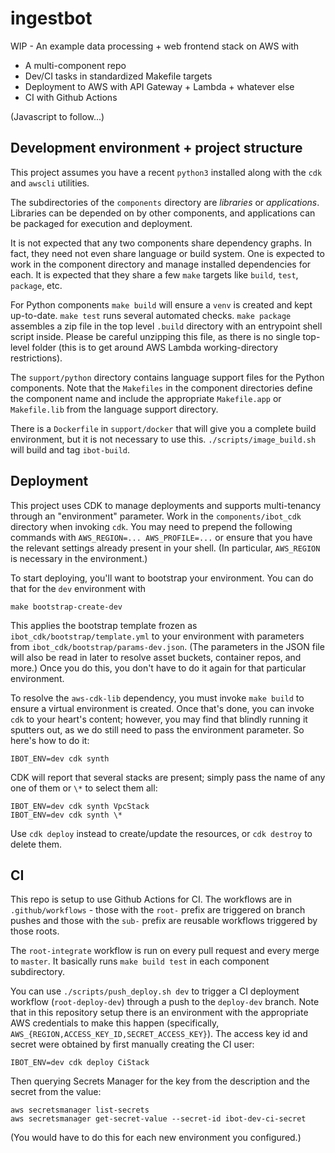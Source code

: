 # ingestbot

WIP - An example data processing + web frontend stack on AWS with

* A multi-component repo
* Dev/CI tasks in standardized Makefile targets
* Deployment to AWS with API Gateway + Lambda + whatever else
* CI with Github Actions

(Javascript to follow...)

## Development environment + project structure

This project assumes you have a recent `python3` installed along with the `cdk` and `awscli` utilities.

The subdirectories of the `components` directory are _libraries_ or _applications_. Libraries can be depended on by other components, and applications can be packaged for execution and deployment.

It is not expected that any two components share dependency graphs. In fact, they need not even share language or build system. One is expected to work in the component directory and manage installed dependencies for each. It is expected that they share a few `make` targets like `build`, `test`, `package`, etc.

For Python components `make build` will ensure a `venv` is created and kept up-to-date. `make test` runs several automated checks. `make package` assembles a zip file in the top level `.build` directory with an entrypoint shell script inside. Please be careful unzipping this file, as there is no single top-level folder (this is to get around AWS Lambda working-directory restrictions).

The `support/python` directory contains language support files for the Python components. Note that the `Makefiles` in the component directories define the component name and include the appropriate `Makefile.app` or `Makefile.lib` from the language support directory.

There is a `Dockerfile` in `support/docker` that will give you a complete build environment, but it is not necessary to use this. `./scripts/image_build.sh` will build and tag `ibot-build`.

## Deployment

This project uses CDK to manage deployments and supports multi-tenancy through an "environment" parameter. Work in the `components/ibot_cdk` directory when invoking `cdk`. You may need to prepend the following commands with `AWS_REGION=... AWS_PROFILE=...` or ensure that you have the relevant settings already present in your shell. (In particular, `AWS_REGION` is necessary in the environment.)

To start deploying, you'll want to bootstrap your environment. You can do that for the `dev` environment with

    make bootstrap-create-dev

This applies the bootstrap template frozen as `ibot_cdk/bootstrap/template.yml` to your environment with parameters from `ibot_cdk/bootstrap/params-dev.json`. (The parameters in the JSON file will also be read in later to resolve asset buckets, container repos, and more.) Once you do this, you don't have to do it again for that particular environment.

To resolve the `aws-cdk-lib` dependency, you must invoke `make build` to ensure a virtual environment is created. Once that's done, you can invoke `cdk` to your heart's content; however, you may find that blindly running it sputters out, as we do still need to pass the environment parameter. So here's how to do it:

    IBOT_ENV=dev cdk synth

CDK will report that several stacks are present; simply pass the name of any one of them or `\*` to select them all:

    IBOT_ENV=dev cdk synth VpcStack
    IBOT_ENV=dev cdk synth \*

Use `cdk deploy` instead to create/update the resources, or `cdk destroy` to delete them.

## CI

This repo is setup to use Github Actions for CI. The workflows are in `.github/workflows` - those with the `root-` prefix are triggered on branch pushes and those with the `sub-` prefix are reusable workflows triggered by those roots.

The `root-integrate` workflow is run on every pull request and every merge to `master`. It basically runs `make build test` in each component subdirectory.

You can use `./scripts/push_deploy.sh dev` to trigger a CI deployment workflow (`root-deploy-dev`) through a push to the `deploy-dev` branch. Note that in this repository setup there is an environment with the appropriate AWS credentials to make this happen (specifically, `AWS_{REGION,ACCESS_KEY_ID,SECRET_ACCESS_KEY}`). The access key id and secret were obtained by first manually creating the CI user:

    IBOT_ENV=dev cdk deploy CiStack

Then querying Secrets Manager for the key from the description and the secret from the value:

    aws secretsmanager list-secrets
    aws secretsmanager get-secret-value --secret-id ibot-dev-ci-secret

(You would have to do this for each new environment you configured.)
